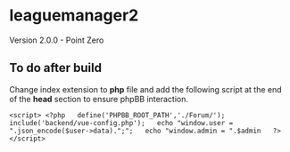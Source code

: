 # leaguemanager2

Version 2.0.0 - Point Zero

## To do after build

Change index extension to **php** file and add the following script at the end of the **head** section to ensure phpBB interaction.

`<script>
    <?php  
      define('PHPBB_ROOT_PATH','./Forum/');  
      include('backend/vue-config.php');  
      echo "window.user = ".json_encode($user->data).";";  
      echo "window.admin = ".$admin  
    ?>  
  </script>`
